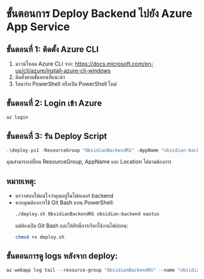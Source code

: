 # ขั้นตอนการ Deploy Backend ไปยัง Azure App Service

## ขั้นตอนที่ 1: ติดตั้ง Azure CLI
1. ดาวน์โหลด Azure CLI จาก: https://docs.microsoft.com/en-us/cli/azure/install-azure-cli-windows
2. ติดตั้งตามขั้นตอนที่แนะนำ
3. รีสตาร์ท PowerShell หรือเปิด PowerShell ใหม่

## ขั้นตอนที่ 2: Login เข้า Azure
```powershell
az login
```

## ขั้นตอนที่ 3: รัน Deploy Script
```powershell
.\deploy.ps1 -ResourceGroup "ObsidianBackendRG" -AppName "obsidian-backend" -Location "eastus"
```
คุณสามารถเปลี่ยน ResourceGroup, AppName และ Location ได้ตามต้องการ

## หมายเหตุ:
- ตรวจสอบให้แน่ใจว่าคุณอยู่ในโฟลเดอร์ backend
- หากคุณต้องการใช้ Git Bash แทน PowerShell:
  ```bash
  ./deploy.sh ObsidianBackendRG obsidian-backend eastus
  ```
  แต่ต้องเปิด Git Bash และให้สิทธิ์การเรียกใช้งานไฟล์ก่อน:
  ```bash
  chmod +x deploy.sh
  ```

## ขั้นตอนการดู logs หลังจาก deploy:
```powershell
az webapp log tail --resource-group "ObsidianBackendRG" --name "obsidian-backend"
```
